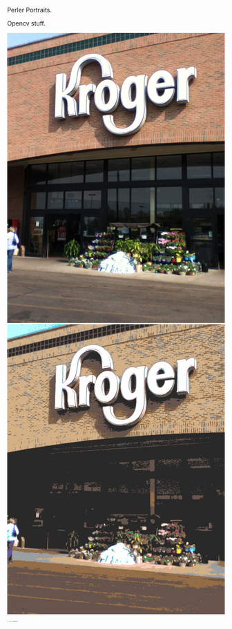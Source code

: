 Perler Portraits.

Opencv stuff.

![Alt text](krogers.jpg "Optional title")
![Alt text](palout-krogers.jpg "Optional title")
![Alt text](palette.png "Optional title")
